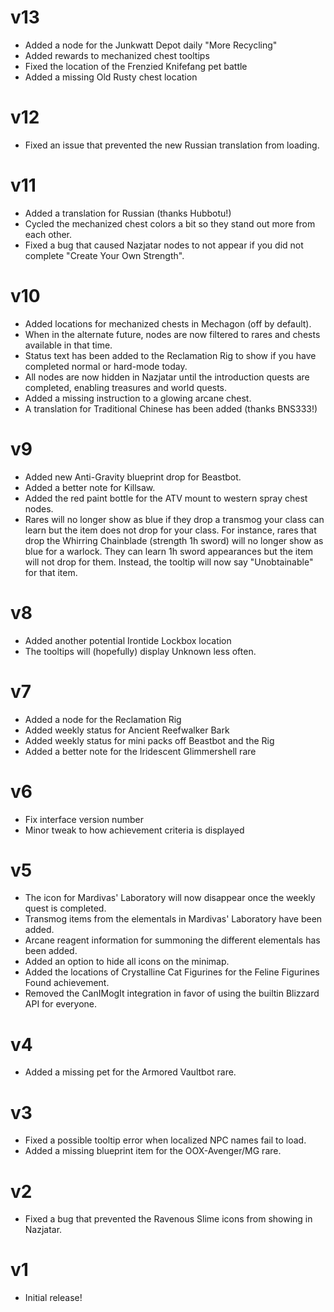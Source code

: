 # v13

* Added a node for the Junkwatt Depot daily "More Recycling"
* Added rewards to mechanized chest tooltips
* Fixed the location of the Frenzied Knifefang pet battle
* Added a missing Old Rusty chest location

# v12

* Fixed an issue that prevented the new Russian translation from loading.

# v11

* Added a translation for Russian (thanks Hubbotu!)
* Cycled the mechanized chest colors a bit so they stand out more from each other.
* Fixed a bug that caused Nazjatar nodes to not appear if you did not complete "Create Your Own Strength".

# v10

* Added locations for mechanized chests in Mechagon (off by default).
* When in the alternate future, nodes are now filtered to rares and chests available in that time.
* Status text has been added to the Reclamation Rig to show if you have completed normal or hard-mode today.
* All nodes are now hidden in Nazjatar until the introduction quests are completed, enabling treasures and world quests.
* Added a missing instruction to a glowing arcane chest.
* A translation for Traditional Chinese has been added (thanks BNS333!)

# v9

* Added new Anti-Gravity blueprint drop for Beastbot.
* Added a better note for Killsaw.
* Added the red paint bottle for the ATV mount to western spray chest nodes.
* Rares will no longer show as blue if they drop a transmog your class can learn but the item does not drop for your class. For instance, rares that drop the Whirring Chainblade (strength 1h sword) will no longer show as blue for a warlock. They can learn 1h sword appearances but the item will not drop for them. Instead, the tooltip will now say "Unobtainable" for that item.

# v8

* Added another potential Irontide Lockbox location
* The tooltips will (hopefully) display Unknown less often.

# v7

* Added a node for the Reclamation Rig
* Added weekly status for Ancient Reefwalker Bark
* Added weekly status for mini packs off Beastbot and the Rig
* Added a better note for the Iridescent Glimmershell rare

# v6

* Fix interface version number
* Minor tweak to how achievement criteria is displayed

# v5

* The icon for Mardivas' Laboratory will now disappear once the weekly quest is completed.
* Transmog items from the elementals in Mardivas' Laboratory have been added.
* Arcane reagent information for summoning the different elementals has been added.
* Added an option to hide all icons on the minimap.
* Added the locations of Crystalline Cat Figurines for the Feline Figurines Found achievement.
* Removed the CanIMogIt integration in favor of using the builtin Blizzard API for everyone.

# v4

* Added a missing pet for the Armored Vaultbot rare.

# v3

* Fixed a possible tooltip error when localized NPC names fail to load.
* Added a missing blueprint item for the OOX-Avenger/MG rare.

# v2

* Fixed a bug that prevented the Ravenous Slime icons from showing in Nazjatar.

# v1

* Initial release!
